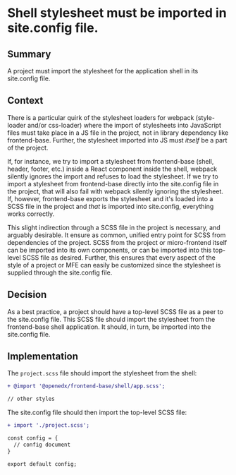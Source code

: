 # Shell stylesheet must be imported in site.config file.

## Summary

A project must import the stylesheet for the application shell in its site.config file.

## Context

There is a particular quirk of the stylesheet loaders for webpack (style-loader and/or css-loader) where the import of stylesheets into JavaScript files must take place in a JS file in the project, not in library dependency like frontend-base.  Further, the stylesheet imported into JS must _itself_ be a part of the project.

If, for instance, we try to import a stylesheet from frontend-base (shell, header, footer, etc.) inside a React component inside the shell, webpack silently ignores the import and refuses to load the stylesheet.  If we try to import a stylesheet from frontend-base directly into the site.config file in the project, that will also fail with webpack silently ignoring the stylesheet. If, however, frontend-base exports the stylesheet and it's loaded into a SCSS file in the project and _that_ is imported into site.config, everything works correctly.

This slight indirection through a SCSS file in the project is necessary, and arguably desirable.  It ensure as common, unified entry point for SCSS from dependencies of the project.  SCSS from the project or micro-frontend itself can be imported into its own components, or can be imported into this top-level SCSS file as desired.  Further, this ensures that every aspect of the style of a project or MFE can easily be customized since the stylesheet is supplied through the site.config file.

## Decision

As a best practice, a project should have a top-level SCSS file as a peer to the site.config file.  This SCSS file should import the stylesheet from the frontend-base shell application.  It should, in turn, be imported into the site.config file.

## Implementation

The `project.scss` file should import the stylesheet from the shell:

```diff
+ @import '@openedx/frontend-base/shell/app.scss';

// other styles
```

The site.config file should then import the top-level SCSS file:

```diff
+ import './project.scss';

const config = {
  // config document
}

export default config;
```
